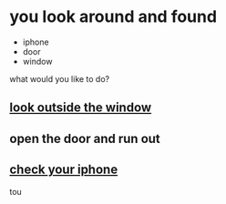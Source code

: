 # you look around and found
* iphone
* door
* window

what would you like to do?
## [look outside the window](../window/window.md)
## open the door and run out
## [check your iphone](../phone/phone.md)
tou
